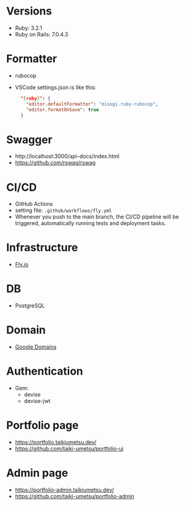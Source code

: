 # Versions

- Ruby: 3.2.1
- Ruby on Rails: 7.0.4.3

# Formatter

- rubocop
- VSCode settings.json is like this:

  ```json
    "[ruby]": {
      "editor.defaultFormatter": "misogi.ruby-rubocop",
      "editor.formatOnSave": true
    }
  ```

# Swagger

- http://localhost:3000/api-docs/index.html
- https://github.com/rswag/rswag

# CI/CD

- GitHub Actions
- setting file: `.github/workflows/fly.yml`
- Whenever you push to the main branch, the CI/CD pipeline will be triggered, automatically running tests and deployment tasks.

# Infrastructure

- [Fly.io](https://fly.io/dashboard/)

# DB

- PostgreSQL

# Domain

- [Google Domains](https://domains.google.com/registrar/)

# Authentication

- Gem:
  - devise
  - devise-jwt

# Portfolio page

- https://portfolio.taikiumetsu.dev/
- https://github.com/taiki-umetsu/portfolio-ui

# Admin page

- https://portfolio-admin.taikiumetsu.dev/
- https://github.com/taiki-umetsu/portfolio-admin
